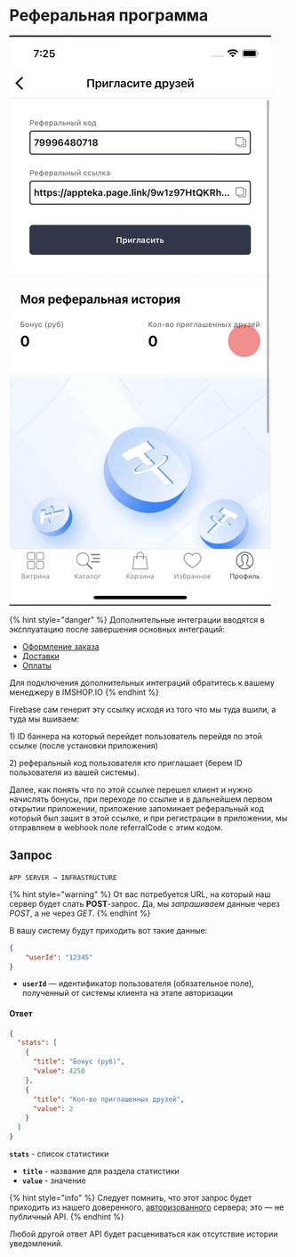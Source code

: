 # Реферальная программа

![](<../../.gitbook/assets/Screenshot 2022-10-14 at 12.22.14.png>)

{% hint style="danger" %}
Дополнительные интеграции вводятся в эксплуатацию после завершения основных интеграций:

* [Оформление заказа](../../osnovnye-integracii/oformlenie-zakaza.md)
* [Доставки](../../osnovnye-integracii/dostavki.md)
* [Оплаты](../../osnovnye-integracii/oplaty.md)

Для подключения дополнительных интеграций обратитесь к вашему менеджеру в IMSHOP.IO
{% endhint %}

Firebase сам генерит эту ссылку исходя из того что мы туда вшили, а туда мы вшиваем:

1\) ID баннера на который перейдет пользователь перейдя по этой ссылке (после установки приложения)

2\) реферальный код пользователя кто приглашает (берем ID пользователя из вашей системы).

Далее, как понять что по этой ссылке перешел клиент и нужно начислять бонусы, при переходе по ссылке и в дальнейшем первом открытии приложении, приложение запоминает реферальный код который был зашит в этой ссылке, и при регистрации в приложении, мы отправляем в webhook поле referralCode с этим кодом.

## Запрос

`APP SERVER → INFRASTRUCTURE`

{% hint style="warning" %}
От вас потребуется URL, на который наш сервер будет слать **POST**-запрос. Да, мы _запрашиваем_ данные через _POST_, а не через _GET_.
{% endhint %}

В вашу систему будут приходить вот такие данные:

```json
{
    "userId": "12345"
}
```

* **`userId`** — идентификатор пользователя (обязательное поле), полученный от системы клиента на этапе авторизации

#### Ответ

```json
{
  "stats": [
    {
      "title": "Бонус (руб)",
      "value": 4250
    },
    {
      "title": "Кол-во приглашенных друзей",
      "value": 2
    }
  ]
}
```

**`stats`** - список статистики

* **`title`**  - название для раздела статистики
* **`value`** - значение

{% hint style="info" %}
Следует помнить, что этот запрос будет приходить из нашего доверенного, [авторизованного](broken-reference) сервера; это — не публичный API.
{% endhint %}

Любой другой ответ API будет расцениваться как отсутствие истории уведомлений.
